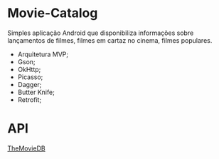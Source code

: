 # Movie-Catalog

 Simples aplicação Android que disponibiliza informações sobre lançamentos de filmes, filmes em cartaz no cinema, filmes populares.
 
 
 * Arquitetura MVP;
 * Gson;
 * OkHttp;
 * Picasso;
 * Dagger;
 * Butter Knife;
 * Retrofit;
 
# API

<a href="https://www.themoviedb.org/documentation/api">TheMovieDB</a>
